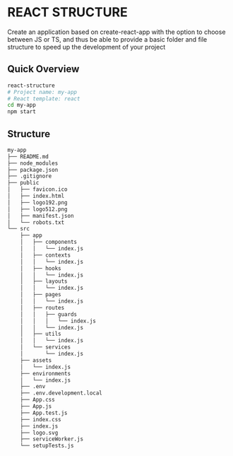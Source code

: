 # REACT STRUCTURE

Create an application based on create-react-app with the option to choose between JS or TS, and thus be able to provide a basic folder and file structure to speed up the development of your project

## Quick Overview

```sh
react-structure
# Project name: my-app
# React template: react
cd my-app
npm start
```

## Structure

```txt
my-app
├── README.md
├── node_modules
├── package.json
├── .gitignore
├── public
│   ├── favicon.ico
│   ├── index.html
│   ├── logo192.png
│   ├── logo512.png
│   ├── manifest.json
│   └── robots.txt
└── src
    ├── app
    │   ├── components
    │   │   └── index.js
    │   ├── contexts
    │   │   └── index.js
    │   ├── hooks
    │   │   └── index.js
    │   ├── layouts
    │   │   └── index.js
    │   ├── pages
    │   │   └── index.js
    │   ├── routes
    │   │   ├── guards
    │   │   │   └── index.js
    │   │   └── index.js
    │   ├── utils
    │   │   └── index.js
    │   └── services
    │       └── index.js
    ├── assets
    │   └── index.js
    ├── environments
    │   └── index.js
    ├── .env
    ├── .env.development.local
    ├── App.css
    ├── App.js
    ├── App.test.js
    ├── index.css
    ├── index.js
    ├── logo.svg
    ├── serviceWorker.js
    └── setupTests.js
```
